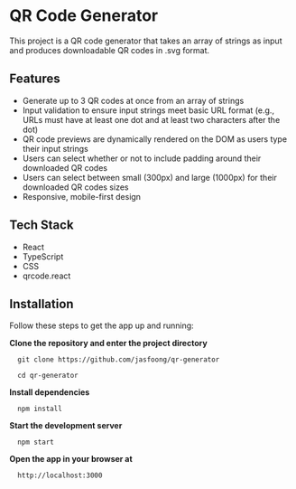 # QR Code Generator

This project is a QR code generator that takes an array of strings as input and produces downloadable QR codes in .svg format. 

## Features

- Generate up to 3 QR codes at once from an array of strings
- Input validation to ensure input strings meet basic URL format (e.g., URLs must have at least one dot and at least two characters after the dot)
- QR code previews are dynamically rendered on the DOM as users type their input strings
- Users can select whether or not to include padding around their downloaded QR codes
- Users can select between small (300px) and large (1000px) for their downloaded QR codes sizes
- Responsive, mobile-first design

## Tech Stack

- React
- TypeScript
- CSS 
- qrcode.react

## Installation

Follow these steps to get the app up and running:

**Clone the repository and enter the project directory**
  ```
    git clone https://github.com/jasfoong/qr-generator

    cd qr-generator
  ```

**Install dependencies**
  ```
    npm install
  ```

**Start the development server**
  ```
    npm start
  ```

**Open the app in your browser at**
  ```
    http://localhost:3000
  ```

